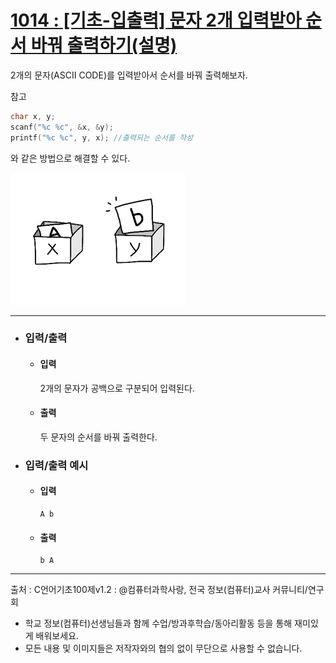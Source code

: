 # [1014 : [기초-입출력] 문자 2개 입력받아 순서 바꿔 출력하기(설명)](https://codeup.kr/problem.php?id=1014)

2개의 문자(ASCII CODE)를 입력받아서 순서를 바꿔 출력해보자.

참고
```C
char x, y;
scanf("%c %c", &x, &y);
printf("%c %c", y, x); //출력되는 순서를 작성
```
와 같은 방법으로 해결할 수 있다.

<img src="https://raw.githubusercontent.com/sciencebeta2/PS/refs/heads/main/CodeUp/1014%20%3A%20%5B%EA%B8%B0%EC%B4%88-%EC%9E%85%EC%B6%9C%EB%A0%A5%5D%20%EB%AC%B8%EC%9E%90%202%EA%B0%9C%20%EC%9E%85%EB%A0%A5%EB%B0%9B%EC%95%84%20%EC%88%9C%EC%84%9C%20%EB%B0%94%EA%BF%94%20%EC%B6%9C%EB%A0%A5%ED%95%98%EA%B8%B0(%EC%84%A4%EB%AA%85)/codeup_1014.png">

--------------------------------------------------------------
- ### 입력/출력
  - #### 입력

    2개의 문자가 공백으로 구분되어 입력된다.

  - #### 출력

    두 문자의 순서를 바꿔 출력한다.

- ### 입력/출력 예시
  - #### 입력
    ```
    A b
    ```
  - #### 출력
    ````
    b A
    ````
----------------------------------------------------------------------
출처 : C언어기초100제v1.2 : @컴퓨터과학사랑, 전국 정보(컴퓨터)교사 커뮤니티/연구회
- 학교 정보(컴퓨터)선생님들과 함께 수업/방과후학습/동아리활동 등을 통해 재미있게 배워보세요. 
- 모든 내용 및 이미지들은 저작자와의 협의 없이 무단으로 사용할 수 없습니다.
